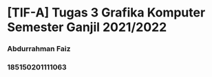 # [TIF-A] Tugas 3 Grafika Komputer Semester Ganjil 2021/2022
### Abdurrahman Faiz
### 185150201111063
